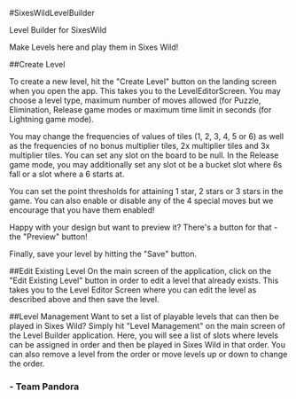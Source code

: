#SixesWildLevelBuilder

Level Builder for SixesWild

Make Levels here and play them in Sixes Wild!

##Create Level 

To create a new level, hit the "Create Level" button on the landing screen when you open the app. This takes you to the LevelEditorScreen. You may choose a level type, maximum number of moves allowed (for Puzzle, Elimination, Release game modes or maximum time limit in seconds (for Lightning game mode). 

You may change the frequencies of values of tiles (1, 2, 3, 4, 5 or 6) as well as the frequencies of no bonus multiplier tiles, 2x multiplier tiles and 3x multiplier tiles. You can set any slot on the board to be null. In the Release game mode, you may additionally set any slot ot be a bucket slot where 6s fall or a slot where a 6 starts at.

You can set the point thresholds for attaining 1 star, 2 stars or 3 stars in the game. You can also enable or disable any of the 4 special moves but we encourage that you have them enabled! 

Happy with your design but want to preview it? There's a button for that - the "Preview" button!

Finally, save your level by hitting the "Save" button.

##Edit Existing Level
On the main screen of the application, click on the "Edit Existing Level" button in order to edit a level that already exists. This takes you to the Level Editor Screen where you can edit the level as described above and then save the level.

##Level Management
Want to set a list of playable levels that can then be played in Sixes Wild? Simply hit "Level Management" on the main screen of the Level Builder application. Here, you will see a list of slots where levels can be assigned in order and then be played in Sixes Wild in that order. You can also remove a level from the order or move levels up or down to change the order. 

### - Team Pandora


